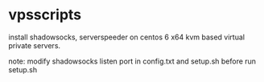 # vpsscripts

install shadowsocks, serverspeeder on centos 6 x64 kvm based virtual private servers.

note: modify shadowsocks listen port in config.txt and setup.sh before run setup.sh
